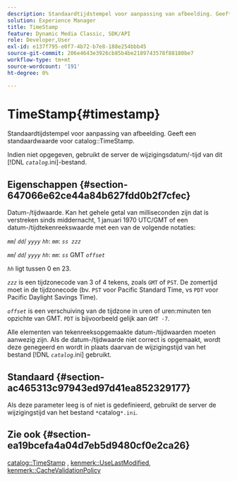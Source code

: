 ```yaml
---
description: Standaardtijdstempel voor aanpassing van afbeelding. Geeft een standaardwaarde voor de catalogus TimeStamp.
solution: Experience Manager
title: TimeStamp
feature: Dynamic Media Classic, SDK/API
role: Developer,User
exl-id: e137f795-e0f7-4b72-b7e8-188e254bbb45
source-git-commit: 206e4643e3926cb85b4be2189743578f88180be7
workflow-type: tm+mt
source-wordcount: '191'
ht-degree: 0%

---
```


# TimeStamp{#timestamp}

Standaardtijdstempel voor aanpassing van afbeelding. Geeft een standaardwaarde voor catalog::TimeStamp.

Indien niet opgegeven, gebruikt de server de wijzigingsdatum/-tijd van dit [!DNL *`catalog`*.ini]-bestand.

## Eigenschappen {#section-647066e62ce44a84b627fdd0b2f7cfec}

Datum-/tijdwaarde. Kan het gehele getal van milliseconden zijn dat is verstreken sinds middernacht, 1 januari 1970 UTC/GMT of een datum-/tijdtekenreekswaarde met een van de volgende notaties:

*`mm`*/  *`dd`*/  *`yyyy`* *`hh`*:  *`mm`*:  *`ss zzz`*

*`mm`*/  *`dd`*/  *`yyyy`* *`hh`*:  *`mm`*:  *`ss`* GMT  *`offset`*

*`hh`* ligt tussen 0 en 23.

*`zzz`* is een tijdzonecode van 3 of 4 tekens, zoals  `GMT` of  `PST`. De zomertijd moet in de tijdzonecode (bv. `PST` voor Pacific Standard Time, vs `PDT` voor Pacific Daylight Savings Time).

*`offset`* is een verschuiving van de tijdzone in uren of uren:minuten ten opzichte van GMT. `PDT` is bijvoorbeeld gelijk aan `GMT -7`.

Alle elementen van tekenreeksopgemaakte datum-/tijdwaarden moeten aanwezig zijn. Als de datum-/tijdwaarde niet correct is opgemaakt, wordt deze genegeerd en wordt in plaats daarvan de wijzigingstijd van het bestand [!DNL *`catalog`*.ini] gebruikt.

## Standaard {#section-ac465313c97943ed97d41ea852329177}

Als deze parameter leeg is of niet is gedefinieerd, gebruikt de server de wijzigingstijd van het bestand `*`catalog`*.ini`.

## Zie ook {#section-ea19bcefa4a04d7eb5d9480cf0e2ca26}

[catalog::TimeStamp](../../../../../is-api/image-catalog/image-serving-api-ref/c-image-catalog-reference/c-image-svg-data-reference/c-image-data-reference/r-timestamp-cat.md#reference-59a27b72f4cb4a53a3baba83214c4ded) ,  [kenmerk::UseLastModified](../../../../../is-api/image-catalog/image-serving-api-ref/c-image-catalog-reference/c-attributes-reference/r-uselastmodified.md#reference-73ecc421e6864a38aec5a4775f06b8e8),  [kenmerk::CacheValidationPolicy](../../../../../is-api/image-catalog/image-serving-api-ref/c-image-catalog-reference/c-attributes-reference/r-cachevalidationpolicy.md#reference-e55e52fd749041718a9af69fa2027b57)
